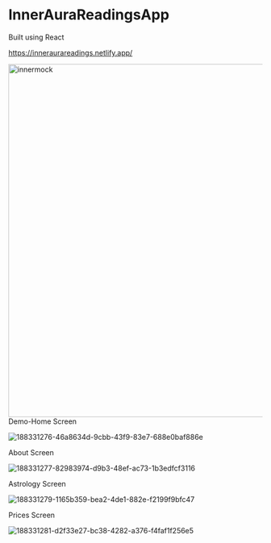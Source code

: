 # InnerAuraReadingsApp
Built using React

https://inneraurareadings.netlify.app/


<img width="701" alt="innermock" src="https://user-images.githubusercontent.com/74566532/188331193-c880143a-1fcf-469b-ac56-8533e0db1028.png">
Demo-Home Screen


![188331276-46a8634d-9cbb-43f9-83e7-688e0baf886e](https://user-images.githubusercontent.com/74566532/188331421-580d206d-244e-46c8-ae96-1af91a6f2f5a.gif)

About Screen


![188331277-82983974-d9b3-48ef-ac73-1b3edfcf3116](https://user-images.githubusercontent.com/74566532/188331466-31b0c688-a4cd-47ad-a505-83badc1b6a92.gif)

Astrology Screen

![188331279-1165b359-bea2-4de1-882e-f2199f9bfc47](https://user-images.githubusercontent.com/74566532/188331506-99b6cd0f-a223-4997-95ac-119e4e72702e.gif)

Prices Screen

![188331281-d2f33e27-bc38-4282-a376-f4faf1f256e5](https://user-images.githubusercontent.com/74566532/188331520-ed87849e-cc9e-48ac-b652-880a0f3ed09c.gif)




